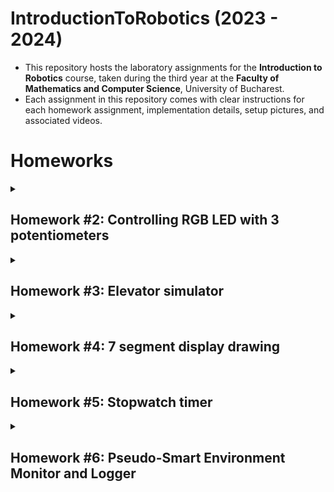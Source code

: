 # IntroductionToRobotics (2023 - 2024)

* This repository hosts the laboratory assignments for the __Introduction to Robotics__ course, taken during the third year at the __Faculty of Mathematics and Computer Science__, University of Bucharest.
* Each assignment in this repository comes with clear instructions for each homework assignment, implementation details, setup pictures, and associated videos.

# Homeworks
<details>
  
<summary><h2>Homework #2: Controlling RGB LED with 3 potentiometers</h2> </summary>

* __Technical Details__: Use a separate potentiometer for controlling each color of the RGB LED: Red, Green, and Blue.  This control must leverage digital electronics.
  * Components:
      * RGB LED (At least 1)
      * Potentiometers (At least 3)
      * Resistors and wires as needed

* __Code__: [_See my code here_](https://github.com/andreeadv/IntroductionToRobotics/blob/main/hmk2_controlling_RGB_with_potentiometers/hmk2_controlling_RGB_with_potentiometers.ino)

* __Associated video of how it works__: [_YouTube video here_](https://youtube.com/shorts/eV0GxsFZj0g?feature=share)

* __Electronic scheme__:

![controlling_RGB_with_potentiometers_hmk#1](https://github.com/andreeadv/IntroductionToRobotics/assets/91892810/79a0a355-0c8b-4573-a4f4-9993281ebd44)

</details>

<details>
  
<summary> <h2>Homework #3: Elevator simulator</h2></summary>

__This assignment involves simulating a 3-floor elevator control system using LEDs, buttons, and a buzzer with Arduino.__

* __Technical Details__: Each of the 3 LEDs should represent one of the 3 floors. The LED corresponding to the current floor should light up. Additionally,
another LED should represent the elevator’s operational state. It should blink when the elevator is moving and remain static when stationary. Implement 3 buttons that represent the call buttons from the 3 floors. When pressed, the elevator should simulate movement towards the floor after a short interval (2-3 seconds).
The buzzer should sound briefly during the following scenarios:
– Elevator arriving at the desired floor (something resembling a ”cling”).  
– Elevator doors closing and movement.
If the elevator is already at the desired floor, pressing the button for that floor should have no effect. Otherwise, after a button press, the elevator should ”wait for the doors to close” and then ”move” to the corresponding floor. If the elevator is in movement, it should either do nothing or it should stack its decision (get to the first
programmed floor, open the doors, wait, close them and then go to the next desired floor).
  * Components:
      * LEDs (At least 4: 3 for the floors and 1 for the elevator’s operational state)
      * Buttons (At least 3 for floor calls)
      * Buzzer (1)
      * Resistors and wires as needed

* __Code__: [_See my code here_](https://github.com/andreeadv/IntroductionToRobotics/blob/main/hmk3_elevator_simulator/hmk3_elevator_simulator.ino)

* __Associated video of how it works__: [_YouTube video here_](https://youtube.com/shorts/-f7SUdCCzrI?si=qBz2WyXPWmIR6kdS)

* __Electronic scheme__:![elevator simulator hmk#2](https://github.com/andreeadv/IntroductionToRobotics/assets/91892810/c5d236fe-11b8-473c-892d-f825cc0abc40)

</details>

<details> 
   <summary><h2>Homework #4: 7 segment display drawing</h2></summary>
  
* __General description__: The joystick should be used to control the position of the segment and ”draw” on the display.  The movement between segments should be natural, meaning they should jump from the current positiononly to neighbors, but without passing through ”walls”.
  * Components:
      * 1  7-segment  display
      * 1  joystick
      * resistors  and  wires  (per logic)

* __Technical Details__: The  initial  position  should  be  on  the  DP.  The  current position always blinks (irrespective of the fact that the segment is on or off).  Use the joystick to move from one position to neighbors. Short pressing the button toggles the segment state  from  ON  to  OFF  or  from  OFF  to  ON.  Long  pressing  the  button resets the entire display by turning all the segments OFF and moving the current position to the decimal point.
    
* __Code__: [_See my code here_](https://github.com/andreeadv/IntroductionToRobotics/blob/main/hmk4_7_segment_display_drawing/hmk4_7_segment_display_drawing.ino)
* __video of how it works__: [_YouTube video here_](https://youtube.com/shorts/J3yzabjXu8U)
* __Electronic scheme__:![hmk4_7_segment_display_drawing](https://github.com/andreeadv/IntroductionToRobotics/assets/91892810/7532369a-50f6-40d1-9de8-a260ad0b418d)



</details>


<details> 
   <summary><h2>Homework #5: Stopwatch timer </h2></summary>
  
* __General description__: The display will indicate "000.0". Initiating the timer is accomplished by pressing the Start button.
While the timer is active, pressing the lap button will store the current timer value in memory (non-persistent). Up to 4 laps can be saved, with the fifth press overriding the first. Resetting the timer has no effect, and pausing the timer stops its progression.
In Pause Mode, the lap flag button becomes inactive. Pressing the reset button in this mode resets the timer to "000.0".
After a reset, the flag buttons can be used to cycle through the saved lap times. Each press of the flag button navigates to the next saved lap. Continuous pressing cycles through the laps continuously. Resetting in this state clears all flags and resets the timer to "000.0".
  * Components:
      * 1 7-segment display
      * 3 buttons
      * resistors and wires (perlogic)
    
* __Code__: [_See my code here_](https://github.com/andreeadv/IntroductionToRobotics/blob/main/hmk5_stopwatch_timer/hmk5_stopwatch_timer.ino)
* __video of how it works__: [_YouTube video here_](https://youtube.com/shorts/WxoeM28Ryb4?feature=share)
* __Electronic scheme__: ![hmk#5_stopwatch_timer](https://github.com/andreeadv/IntroductionToRobotics/assets/91892810/f8ccf736-a16c-4dbf-b1cb-553fd2a6e56a)


</details>


<details> 
   <summary><h2>Homework #6: Pseudo-Smart Environment Monitor and Logger </h2></summary>
  
* __General description__: This Arduino-based project monitors environmental conditions using an Ultrasonic Sensor and an LDR (Light-Dependent Resistor). The system includes an RGB LED for visual alerts and offers various settings accessible through a user-friendly menu structure.
  
  * Components:
      * Arduino Uno Board
      * Ultrasonic Sensor(HC-SR04)
      * Light-Depended Resistor
      * RGB LED
      * Resistors as needed
   
* __Menu structure__:
 
->Sensor Settings<br>
*Tabspace*    1.1 Sensors Sampling Interval: Set sampling rate (1-10 seconds).<br>
*Tabspace*    1.2 Ultrasonic Alert Threshold: Define the threshold for ultrasonic sensor alerts.<br>
*Tabspace*    1.3 LDR Alert Threshold: Set the threshold for LDR sensor alerts.<br>
*Tabspace*    1.4 Back: Return to the main menu.<br>
->Reset Logger Data<br>
*Tabspace*    2.1 Yes<br>
*Tabspace*    2.2 No<br>
->System Status<br>
*Tabspace*    3.1 Current Sensor Readings: Continuously display sensor readings at the set sampling rate.<br>
*Tabspace*    3.2 Current Sensor Settings: Display sampling rate and threshold values for all sensors.<br>
*Tabspace*    3.3 Display Logged Data: Show the last 10 sensor readings.<br>
*Tabspace*    3.4 Back: Return to the main menu.<br>
->RGB LED Control<br>
*Tabspace*    4.1 Manual Color Control: Set RGB colors manually.<br>
*Tabspace*    4.2 LED: Toggle Automatic ON/OFF.<br>
*Tabspace*    4.3 Back: Return to the main menu.<br>
    
* __Code__: [_See my code here_](https://github.com/andreeadv/IntroductionToRobotics/blob/main/hmk6_Pseudo_Smart_Environment_Monitor_and_Logger/hmk6_Pseudo_Smart_Environment_Monitor_and_Logger.ino)
* __video of how it works__: [_YouTube video here_](https://youtu.be/QiVJDpO03bA)
* __Electronic scheme__: ![menu_sensors](https://github.com/andreeadv/IntroductionToRobotics/assets/91892810/70825269-9a07-419d-b5a8-f6c65058105f)


</details>



